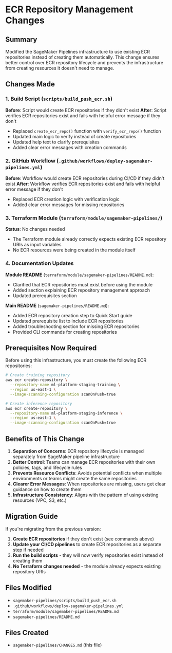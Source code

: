 # ECR Repository Management Changes

## Summary

Modified the SageMaker Pipelines infrastructure to use existing ECR repositories instead of creating them automatically. This change ensures better control over ECR repository lifecycle and prevents the infrastructure from creating resources it doesn't need to manage.

## Changes Made

### 1. Build Script (`scripts/build_push_ecr.sh`)

**Before**: Script would create ECR repositories if they didn't exist
**After**: Script verifies ECR repositories exist and fails with helpful error message if they don't

- Replaced `create_ecr_repo()` function with `verify_ecr_repo()` function
- Updated main logic to verify instead of create repositories
- Updated help text to clarify prerequisites
- Added clear error messages with creation commands

### 2. GitHub Workflow (`.github/workflows/deploy-sagemaker-pipelines.yml`)

**Before**: Workflow would create ECR repositories during CI/CD if they didn't exist
**After**: Workflow verifies ECR repositories exist and fails with helpful error message if they don't

- Replaced ECR creation logic with verification logic
- Added clear error messages for missing repositories

### 3. Terraform Module (`terraform/module/sagemaker-pipelines/`)

**Status**: No changes needed
- The Terraform module already correctly expects existing ECR repository URIs as input variables
- No ECR resources were being created in the module itself

### 4. Documentation Updates

**Module README** (`terraform/module/sagemaker-pipelines/README.md`):
- Clarified that ECR repositories must exist before using the module
- Added section explaining ECR repository management approach
- Updated prerequisites section

**Main README** (`sagemaker-pipelines/README.md`):
- Added ECR repository creation step to Quick Start guide
- Updated prerequisite list to include ECR repositories
- Added troubleshooting section for missing ECR repositories
- Provided CLI commands for creating repositories

## Prerequisites Now Required

Before using this infrastructure, you must create the following ECR repositories:

```bash
# Create training repository
aws ecr create-repository \
  --repository-name ml-platform-staging-training \
  --region us-east-1 \
  --image-scanning-configuration scanOnPush=true

# Create inference repository
aws ecr create-repository \
  --repository-name ml-platform-staging-inference \
  --region us-east-1 \
  --image-scanning-configuration scanOnPush=true
```

## Benefits of This Change

1. **Separation of Concerns**: ECR repository lifecycle is managed separately from SageMaker pipeline infrastructure
2. **Better Control**: Teams can manage ECR repositories with their own policies, tags, and lifecycle rules
3. **Prevents Resource Conflicts**: Avoids potential conflicts when multiple environments or teams might create the same repositories
4. **Clearer Error Messages**: When repositories are missing, users get clear guidance on how to create them
5. **Infrastructure Consistency**: Aligns with the pattern of using existing resources (VPC, S3, etc.)

## Migration Guide

If you're migrating from the previous version:

1. **Create ECR repositories** if they don't exist (see commands above)
2. **Update your CI/CD pipelines** to create ECR repositories as a separate step if needed
3. **Run the build scripts** - they will now verify repositories exist instead of creating them
4. **No Terraform changes needed** - the module already expects existing repository URIs

## Files Modified

- `sagemaker-pipelines/scripts/build_push_ecr.sh`
- `.github/workflows/deploy-sagemaker-pipelines.yml`
- `terraform/module/sagemaker-pipelines/README.md`
- `sagemaker-pipelines/README.md`

## Files Created

- `sagemaker-pipelines/CHANGES.md` (this file)
